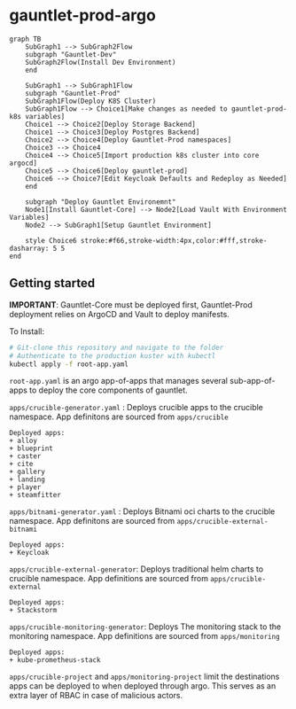 # gauntlet-prod-argo

```mermaid
graph TB
    SubGraph1 --> SubGraph2Flow
    subgraph "Gauntlet-Dev"
    SubGraph2Flow(Install Dev Environment)
    end

    SubGraph1 --> SubGraph1Flow
    subgraph "Gauntlet-Prod"
    SubGraph1Flow(Deploy K8S Cluster)
    SubGraph1Flow --> Choice1[Make changes as needed to gauntlet-prod-k8s variables]
    Choice1 --> Choice2[Deploy Storage Backend]
    Choice1 --> Choice3[Deploy Postgres Backend]
    Choice2 --> Choice4[Deploy Gauntlet-Prod namespaces]
    Choice3 --> Choice4
    Choice4 --> Choice5[Import production k8s cluster into core argocd]
    Choice5 --> Choice6[Deploy gauntlet-prod]
    Choice6 --> Choice7[Edit Keycloak Defaults and Redeploy as Needed]
    end

    subgraph "Deploy Gauntlet Environemnt"
    Node1[Install Gauntlet-Core] --> Node2[Load Vault With Environment Variables]
    Node2 --> SubGraph1[Setup Gauntlet Environment]

    style Choice6 stroke:#f66,stroke-width:4px,color:#fff,stroke-dasharray: 5 5
end
```

## Getting started

**IMPORTANT**: Gauntlet-Core must be deployed first, Gauntlet-Prod deployment relies on ArgoCD and Vault to deploy manifests.

To Install: 
```bash
# Git-clone this repository and navigate to the folder
# Authenticate to the production kuster with kubectl
kubectl apply -f root-app.yaml
```

`root-app.yaml` is an argo app-of-apps that manages several sub-app-of-apps to deploy the core components of gauntlet.

`apps/crucible-generator.yaml` : Deploys crucible apps to the crucible namespace. App definitons are sourced from `apps/crucible` 

    Deployed apps:
    + alloy
    + blueprint
    + caster
    + cite
    + gallery
    + landing
    + player
    + steamfitter

`apps/bitnami-generator.yaml` : Deploys Bitnami oci charts to the crucible namespace. App definitons are sourced from `apps/crucible-external-bitnami` 

    Deployed apps:
    + Keycloak

`apps/crucible-external-generator`: Deploys traditional helm charts to crucible namespace. App definitions are sourced from `apps/crucible-external`

    Deployed apps:
    + Stackstorm

`apps/crucible-monitoring-generator`: Deploys The monitoring stack to the monitoring namespace. App definitions are sourced from `apps/monitoring`

    Deployed apps:
    + kube-prometheus-stack

`apps/crucible-project` and `apps/monitoring-project` limit the destinations apps can be deployed to when deployed through argo. This serves as an extra layer of RBAC in case of malicious actors.



